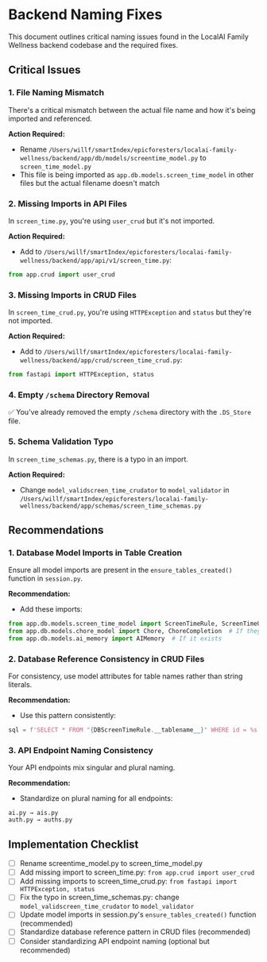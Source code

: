 # Backend Naming Fixes

This document outlines critical naming issues found in the LocalAI Family Wellness backend codebase and the required fixes.

## Critical Issues

### 1. File Naming Mismatch
There's a critical mismatch between the actual file name and how it's being imported and referenced.

**Action Required:**
- Rename `/Users/willf/smartIndex/epicforesters/localai-family-wellness/backend/app/db/models/screentime_model.py` to `screen_time_model.py`
- This file is being imported as `app.db.models.screen_time_model` in other files but the actual filename doesn't match

### 2. Missing Imports in API Files
In `screen_time.py`, you're using `user_crud` but it's not imported.

**Action Required:**
- Add to `/Users/willf/smartIndex/epicforesters/localai-family-wellness/backend/app/api/v1/screen_time.py`:
```python
from app.crud import user_crud
```

### 3. Missing Imports in CRUD Files
In `screen_time_crud.py`, you're using `HTTPException` and `status` but they're not imported.

**Action Required:**
- Add to `/Users/willf/smartIndex/epicforesters/localai-family-wellness/backend/app/crud/screen_time_crud.py`:
```python
from fastapi import HTTPException, status
```

### 4. Empty `/schema` Directory Removal
✅ You've already removed the empty `/schema` directory with the `.DS_Store` file.

### 5. Schema Validation Typo
In `screen_time_schemas.py`, there is a typo in an import.

**Action Required:**
- Change `model_validscreen_time_crudator` to `model_validator` in `/Users/willf/smartIndex/epicforesters/localai-family-wellness/backend/app/schemas/screen_time_schemas.py`

## Recommendations

### 1. Database Model Imports in Table Creation
Ensure all model imports are present in the `ensure_tables_created()` function in `session.py`.

**Recommendation:**
- Add these imports:
```python
from app.db.models.screen_time_model import ScreenTimeRule, ScreenTimeUsage, ScreenTimeExtensionRequest
from app.db.models.chore_model import Chore, ChoreCompletion  # If they exist
from app.db.models.ai_memory import AIMemory  # If it exists
```

### 2. Database Reference Consistency in CRUD Files
For consistency, use model attributes for table names rather than string literals.

**Recommendation:**
- Use this pattern consistently:
```python
sql = f'SELECT * FROM "{DBScreenTimeRule.__tablename__}" WHERE id = %s'
```

### 3. API Endpoint Naming Consistency
Your API endpoints mix singular and plural naming.

**Recommendation:**
- Standardize on plural naming for all endpoints:
```
ai.py → ais.py
auth.py → auths.py
```

## Implementation Checklist
- [ ] Rename screentime_model.py to screen_time_model.py
- [ ] Add missing import to screen_time.py: `from app.crud import user_crud`
- [ ] Add missing imports to screen_time_crud.py: `from fastapi import HTTPException, status`
- [ ] Fix the typo in screen_time_schemas.py: change `model_validscreen_time_crudator` to `model_validator` 
- [ ] Update model imports in session.py's `ensure_tables_created()` function (recommended)
- [ ] Standardize database reference pattern in CRUD files (recommended)
- [ ] Consider standardizing API endpoint naming (optional but recommended)
